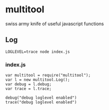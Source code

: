 multitool
=========

swiss army knife of useful javascript functions


## Log

    LOGLEVEL=trace node index.js

### index.js
    var multitool = require("multitool");
    var l = new multitool.Log();
    var debug = l.debug;
    var trace = l.trace;
    
    debug("debug loglevel enabled")
    trace("debug loglevel enabled")

